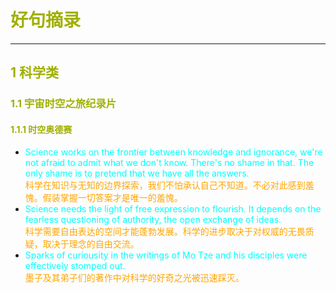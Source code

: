 # <font color=#A0B000>好句摘录</font>
---
## <font color=#A0B000>1 科学类</font>
### <font color=#A0B000>1.1 宇宙时空之旅纪录片</font>
#### <font color=#A0B000>1.1.1 时空奥德赛</font>
- <font color=cyan>Science works on the frontier between knowledge and ignorance, we're not afraid to admit what we don't know. There's no shame in that. The only shame is to pretend that we have all the answers.</font></br><font color=orange>科学在知识与无知的边界探索，我们不怕承认自己不知道。不必对此感到羞愧。假装掌握一切答案才是唯一的羞愧。</font>
- <font color=cyan>Science needs the light of free expression to flourish. It depends on the fearless questioning of authority, the open exchange of ideas.</font></br><font color=orange>科学需要自由表达的空间才能蓬勃发展。科学的进步取决于对权威的无畏质疑，取决于理念的自由交流。</font>
- <font color=cyan>Sparks of curiousity in the writings of Mo Tze and his disciples were effectively stomped out.</font></br><font color=orange>墨子及其弟子们的著作中对科学的好奇之光被迅速踩灭。</font>
